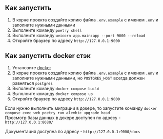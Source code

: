 ## Как запустить  
1. В корне проекта создайте копию файла `.env.example` с именем `.env` и заполните нужными данными
2. Выполните команду `poetry shell`
3. Выполните команду `uvicorn app.main:app --port 9000 --reload`
4. Откройте браузер по адресу `http://127.0.0.1:9000`
  

## Как запустить docker стэк
1. Установите [docker](https://docs.docker.com/engine/install/)
2. В корне проекта создайте копию файла `.env.example` с именем `.env` и заполните нужными данными, но `POSTGRES_HOST` всегда должен равняться `postgres`
3. Выполните команду `docker compose build`
4. Выполните команду `docker compose up`
5. Откройте браузер по адресу `http://127.0.0.1:9000`

Если нужно выполнить миграции в докере, то запустите команду `docker compose exec web poetry run alembic upgrade head`  
Просмотр базы данных в докере доступен по адресу - `http://127.0.0.1:8080/`  
  
Документация доступна по адресу - `http://127.0.0.1:9000/docs`